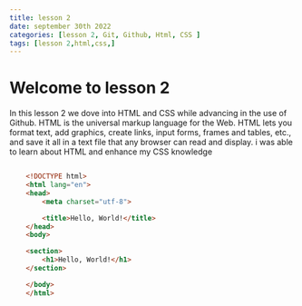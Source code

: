 ```yaml
---
title: lesson 2
date: september 30th 2022
categories: [lesson 2, Git, Github, Html, CSS ]
tags: [lesson 2,html,css,]
--- 
```


# Welcome to lesson 2

In this lesson 2 we dove into HTML and CSS while advancing in the use of Github. 
HTML is the universal markup language for the Web. HTML lets you format text, add graphics, create links, input forms, frames and tables, etc., and save it all in a text file that any browser can read and display.
i was able to learn about HTML and enhance my CSS knowledge 

``` html

    <!DOCTYPE html>
    <html lang="en">
    <head>
        <meta charset="utf-8">

        <title>Hello, World!</title>
    </head>
    <body>

    <section>
        <h1>Hello, World!</h1>
    </section>

    </body>
    </html>